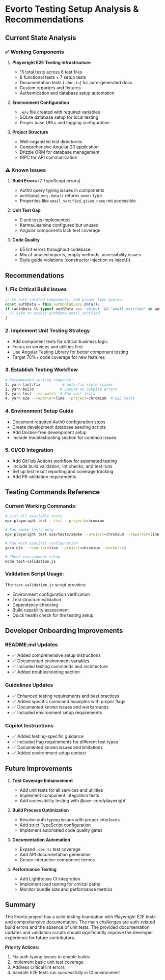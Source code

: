 # Evorto Testing Setup Analysis & Recommendations

## Current State Analysis

### ✅ Working Components
1. **Playwright E2E Testing Infrastructure**
   - 15 total tests across 6 test files
   - 8 functional tests + 7 setup tests
   - Documentation tests (`.doc.ts`) for auto-generated docs
   - Custom reporters and fixtures
   - Authentication and database setup automation

2. **Environment Configuration**
   - `.env` file created with required variables
   - SQLite database setup for local testing
   - Proper base URLs and logging configuration

3. **Project Structure**
   - Well-organized test directories
   - Comprehensive Angular 20 application
   - Drizzle ORM for database management
   - tRPC for API communication

### ⚠️ Known Issues
1. **Build Errors** (7 TypeScript errors)
   - Auth0 query typing issues in components
   - `authDataQuery.data()` returns `never` type
   - Properties like `email_verified`, `given_name` not accessible

2. **Unit Test Gap**
   - 0 unit tests implemented
   - Karma/Jasmine configured but unused
   - Angular components lack test coverage

3. **Code Quality**
   - 65 lint errors throughout codebase
   - Mix of unused imports, empty methods, accessibility issues
   - Style guide violations (constructor injection vs inject())

## Recommendations

### 1. Fix Critical Build Issues
```typescript
// In auth-related components, add proper type guards:
const authData = this.authDataQuery.data();
if (authData && typeof authData === 'object' && 'email_verified' in authData) {
  // Safe to access authData.email_verified
}
```

### 2. Implement Unit Testing Strategy
- Add component tests for critical business logic
- Focus on services and utilities first
- Use Angular Testing Library for better component testing
- Target 70%+ code coverage for new features

### 3. Establish Testing Workflow
```bash
# Recommended testing sequence:
1. yarn lint:fix          # Auto-fix style issues
2. yarn build            # Ensure no compile errors
3. yarn test --no-watch  # Run unit tests
4. yarn e2e --reporter=line --project=chromium  # E2E tests
```

### 4. Environment Setup Guide
- Document required Auth0 configuration steps
- Create development database seeding scripts
- Add Docker-free development setup
- Include troubleshooting section for common issues

### 5. CI/CD Integration
- Add GitHub Actions workflow for automated testing
- Include build validation, lint checks, and test runs
- Set up test result reporting and coverage tracking
- Add PR validation requirements

## Testing Commands Reference

### Current Working Commands:
```bash
# List all available tests
npx playwright test --list --project=chromium

# Run smoke tests only
npx playwright test e2e/tests/smoke --project=chromium --reporter=line

# Run with specific configuration
yarn e2e --reporter=line --project=chromium --workers=1

# Check environment setup
node test-validation.js
```

### Validation Script Usage:
The `test-validation.js` script provides:
- Environment configuration verification
- Test structure validation
- Dependency checking
- Build capability assessment
- Quick health check for the testing setup

## Developer Onboarding Improvements

### README.md Updates
- ✅ Added comprehensive setup instructions
- ✅ Documented environment variables
- ✅ Included testing commands and architecture
- ✅ Added troubleshooting section

### Guidelines Updates
- ✅ Enhanced testing requirements and best practices
- ✅ Added specific command examples with proper flags
- ✅ Documented known issues and workarounds
- ✅ Included environment setup requirements

### Copilot Instructions
- ✅ Added testing-specific guidance
- ✅ Included flag requirements for different test types
- ✅ Documented known issues and limitations
- ✅ Added environment setup context

## Future Improvements

1. **Test Coverage Enhancement**
   - Add unit tests for all services and utilities
   - Implement component integration tests
   - Add accessibility testing with @axe-core/playwright

2. **Build Process Optimization**
   - Resolve auth typing issues with proper interfaces
   - Add strict TypeScript configuration
   - Implement automated code quality gates

3. **Documentation Automation**
   - Expand `.doc.ts` test coverage
   - Add API documentation generation
   - Create interactive component demos

4. **Performance Testing**
   - Add Lighthouse CI integration
   - Implement load testing for critical paths
   - Monitor bundle size and performance metrics

## Summary

The Evorto project has a solid testing foundation with Playwright E2E tests and comprehensive documentation. The main challenges are auth-related build errors and the absence of unit tests. The provided documentation updates and validation scripts should significantly improve the developer experience for future contributors.

**Priority Actions:**
1. Fix auth typing issues to enable builds
2. Implement basic unit test coverage
3. Address critical lint errors
4. Validate E2E tests run successfully in CI environment